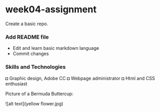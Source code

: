 # week04-assignment
Create a basic repo.

### Add README file

- Edit and learn basic markdown language
- Commit changes

### Skills and Technologies

◘ Graphic design, Adobe CC
◘ Webpage administrator
◘ Html and CSS enthusiast

Picture of a Bermuda Buttercup:

![alt text](yellow flower.jpg)
